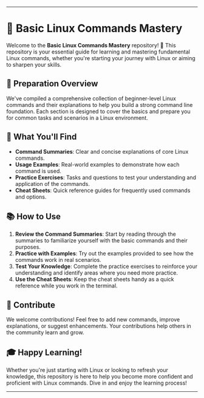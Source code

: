 
---

# 🐧 Basic Linux Commands Mastery

Welcome to the **Basic Linux Commands Mastery** repository! 🎉 This repository is your essential guide for learning and mastering fundamental Linux commands, whether you're starting your journey with Linux or aiming to sharpen your skills.

## 🚀 Preparation Overview

We've compiled a comprehensive collection of beginner-level Linux commands and their explanations to help you build a strong command line foundation. Each section is designed to cover the basics and prepare you for common tasks and scenarios in a Linux environment.

## 📜 What You'll Find

- **Command Summaries**: Clear and concise explanations of core Linux commands.
- **Usage Examples**: Real-world examples to demonstrate how each command is used.
- **Practice Exercises**: Tasks and questions to test your understanding and application of the commands.
- **Cheat Sheets**: Quick reference guides for frequently used commands and options.

## 📚 How to Use

1. **Review the Command Summaries**: Start by reading through the summaries to familiarize yourself with the basic commands and their purposes.
2. **Practice with Examples**: Try out the examples provided to see how the commands work in real scenarios.
3. **Test Your Knowledge**: Complete the practice exercises to reinforce your understanding and identify areas where you need more practice.
4. **Use the Cheat Sheets**: Keep the cheat sheets handy as a quick reference while you work in the terminal.

## 🤝 Contribute

We welcome contributions! Feel free to add new commands, improve explanations, or suggest enhancements. Your contributions help others in the community learn and grow.

## 🎓 Happy Learning!

Whether you're just starting with Linux or looking to refresh your knowledge, this repository is here to help you become more confident and proficient with Linux commands. Dive in and enjoy the learning process!

---
